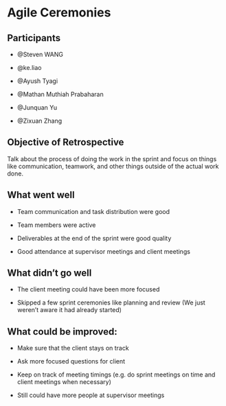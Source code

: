 # Agile Ceremonies
## Participants

- @Steven WANG
    
- @ke.liao
    
- @Ayush Tyagi
    
- @Mathan Muthiah Prabaharan
    
- @Junquan Yu
    
- @Zixuan Zhang
    

## Objective of Retrospective

Talk about the process of doing the work in the sprint and focus on things like communication, teamwork, and other things outside of the actual work done.

## What went well

- Team communication and task distribution were good
    
- Team members were active
    
- Deliverables at the end of the sprint were good quality
    
- Good attendance at supervisor meetings and client meetings
    

## What didn’t go well

- The client meeting could have been more focused 
    
- Skipped a few sprint ceremonies like planning and review (We just weren’t aware it had already started)
    

## What could be improved:

- Make sure that the client stays on track
    
- Ask more focused questions for client
    
- Keep on track of meeting timings (e.g. do sprint meetings on time and client meetings when necessary)
    
- Still could have more people at supervisor meetings